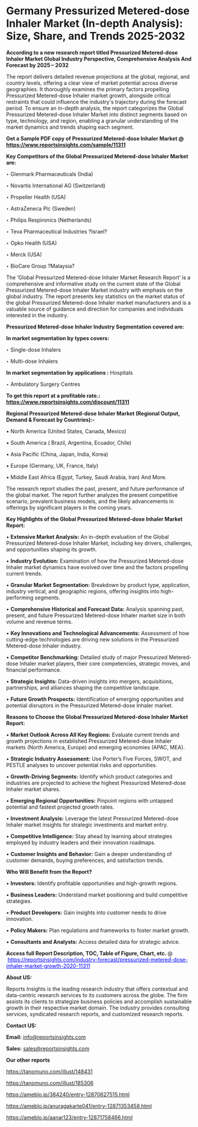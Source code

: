 # Germany Pressurized Metered-dose Inhaler Market (In-depth Analysis): Size, Share, and Trends 2025-2032

<strong>According to a new research report titled Pressurized Metered-dose Inhaler Market Global Industry Perspective, Comprehensive Analysis And Forecast by 2025 – 2032</strong>

The report delivers detailed revenue projections at the global, regional, and country levels, offering a clear view of market potential across diverse geographies. It thoroughly examines the primary factors propelling Pressurized Metered-dose Inhaler market growth, alongside critical restraints that could influence the industry's trajectory during the forecast period. To ensure an in-depth analysis, the report categorizes the Global Pressurized Metered-dose Inhaler Market into distinct segments based on type, technology, and region, enabling a granular understanding of the market dynamics and trends shaping each segment.

<strong>Get a Sample PDF copy of Pressurized Metered-dose Inhaler Market </strong><strong>@<a href=https://www.reportsinsights.com/sample/11311 style=color:#0000ff;> https://www.reportsinsights.com/sample/11311</a></strong></font>

<strong>Key Competitors of the Global Pressurized Metered-dose Inhaler Market are:</strong>

‣ Glenmark Pharmaceuticals (India)

‣ Novartis International AG (Switzerland)

‣ Propeller Health (USA)

‣ AstraZeneca Plc (Sweden)

‣ Philips Respironics (Netherlands)

‣ Teva Pharmaceutical Industries ?Israel?

‣ Opko Health (USA)

‣ Merck (USA)

‣ BioCare Group ?Malaysia?

The ‘Global Pressurized Metered-dose Inhaler Market Research Report’ is a comprehensive and informative study on the current state of the Global Pressurized Metered-dose Inhaler Market industry with emphasis on the global industry. The report presents key statistics on the market status of the global Pressurized Metered-dose Inhaler market manufacturers and is a valuable source of guidance and direction for companies and individuals interested in the industry.

<strong>Pressurized Metered-dose Inhaler Industry Segmentation covered are:</strong>

<strong>In market segmentation by types covers: </strong> 

‣ Single-dose Inhalers

‣ Multi-dose Inhalers

<strong>In market segmentation by applications :</strong> 
Hospitals

‣ Ambulatory Surgery Centres

<strong>To get this report at a profitable rate.: <a href=https://www.reportsinsights.com/discount/11311 style=color:#0000ff;>https://www.reportsinsights.com/discount/11311</a></strong></font>

<strong>Regional Pressurized Metered-dose Inhaler Market (Regional Output, Demand &amp; Forecast by Countries):-</strong>

• North America (United States, Canada, Mexico)

• South America ( Brazil, Argentina, Ecuador, Chile)

• Asia Pacific (China, Japan, India, Korea)

• Europe (Germany, UK, France, Italy)

• Middle East Africa (Egypt, Turkey, Saudi Arabia, Iran) And More.

The research report studies the past, present, and future performance of the global market. The report further analyzes the present competitive scenario, prevalent business models, and the likely advancements in offerings by significant players in the coming years.

<strong>Key Highlights of the Global Pressurized Metered-dose Inhaler Market Report:</strong>

• <strong>Extensive Market Analysis:</strong> An in-depth evaluation of the Global Pressurized Metered-dose Inhaler Market, including key drivers, challenges, and opportunities shaping its growth.

• <strong>Industry Evolution:</strong> Examination of how the Pressurized Metered-dose Inhaler market dynamics have evolved over time and the factors propelling current trends.

• <strong>Granular Market Segmentation:</strong> Breakdown by product type, application, industry vertical, and geographic regions, offering insights into high-performing segments.

• <strong>Comprehensive Historical and Forecast Data:</strong> Analysis spanning past, present, and future Pressurized Metered-dose Inhaler market size in both volume and revenue terms.

• <strong>Key Innovations and Technological Advancements:</strong> Assessment of how cutting-edge technologies are driving new solutions in the Pressurized Metered-dose Inhaler industry.

• <strong>Competitor Benchmarking:</strong> Detailed study of major Pressurized Metered-dose Inhaler market players, their core competencies, strategic moves, and financial performance.

• <strong>Strategic Insights:</strong> Data-driven insights into mergers, acquisitions, partnerships, and alliances shaping the competitive landscape.

• <strong>Future Growth Prospects:</strong> Identification of emerging opportunities and potential disruptors in the Pressurized Metered-dose Inhaler market.

<strong>Reasons to Choose the Global Pressurized Metered-dose Inhaler Market Report:</strong>

• <strong>Market Outlook Across All Key Regions:</strong> Evaluate current trends and growth projections in established Pressurized Metered-dose Inhaler markets (North America, Europe) and emerging economies (APAC, MEA).

• <strong>Strategic Industry Assessment:</strong> Use Porter’s Five Forces, SWOT, and PESTLE analyses to uncover potential risks and opportunities.

• <strong>Growth-Driving Segments:</strong> Identify which product categories and industries are projected to achieve the highest Pressurized Metered-dose Inhaler market shares.

• <strong>Emerging Regional Opportunities:</strong> Pinpoint regions with untapped potential and fastest projected growth rates.

• <strong>Investment Analysis:</strong> Leverage the latest Pressurized Metered-dose Inhaler market insights for strategic investments and market entry.

• <strong>Competitive Intelligence:</strong> Stay ahead by learning about strategies employed by industry leaders and their innovation roadmaps.

• <strong>Customer Insights and Behavior:</strong> Gain a deeper understanding of customer demands, buying preferences, and satisfaction trends.

<strong>Who Will Benefit from the Report?</strong>

• <strong>Investors:</strong> Identify profitable opportunities and high-growth regions.

• <strong>Business Leaders:</strong> Understand market positioning and build competitive strategies.

• <strong>Product Developers:</strong> Gain insights into customer needs to drive innovation.

• <strong>Policy Makers:</strong> Plan regulations and frameworks to foster market growth.

• <strong>Consultants and Analysts:</strong> Access detailed data for strategic advice.
</ul>
<strong>Access full Report Description, TOC, Table of Figure, Chart, etc. </strong>@  <a href=https://reportsinsights.com/industry-forecast/pressurized-metered-dose-inhaler-market-growth-2020-11311 style=color:#0000ff;>https://reportsinsights.com/industry-forecast/pressurized-metered-dose-inhaler-market-growth-2020-11311</a></font>

<strong><strong>About US</strong>:</strong>

Reports Insights is the leading research industry that offers contextual and data-centric research services to its customers across the globe. The firm assists its clients to strategize business policies and accomplish sustainable growth in their respective market domain. The industry provides consulting services, syndicated research reports, and customized research reports.

<strong>Contact US:</strong>

<p class=""""><b>Email:</b> <a href=mailto:info@reportsinsights.com>info@reportsinsights.com</a></p>
<p class=""""><b>Sales:</b> <a href=mailto:sales@reportsinsights.com>sales@reportsinsights.com</a></p>

<strong>Our other reports</strong>

<a href=https://tanomuno.com/illust/148431>https://tanomuno.com/illust/148431</a>

<a href=https://tanomuno.com/illust/185306>https://tanomuno.com/illust/185306</a>

<a href=https://ameblo.jp/384240/entry-12870627515.html>https://ameblo.jp/384240/entry-12870627515.html</a>

<a href=https://ameblo.jp/anuragakarte041/entry-12871353458.html>https://ameblo.jp/anuragakarte041/entry-12871353458.html</a>

<a href=https://ameblo.jp/aanar123/entry-12871758466.html>https://ameblo.jp/aanar123/entry-12871758466.html</a>
